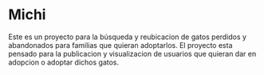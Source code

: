 # Michi
Este es un proyecto para la búsqueda y reubicacion de gatos perdidos y abandonados para familias que quieran adoptarlos.
El proyecto esta pensado para la publicacion y visualizacion de usuarios que quieran dar en adopcion o adoptar dichos gatos. 
